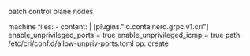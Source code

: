 patch control plane nodes

machine
  files:
    - content: |
        [plugins."io.containerd.grpc.v1.cri"]
          enable_unprivileged_ports = true
          enable_unprivileged_icmp = true
      path: /etc/cri/conf.d/allow-unpriv-ports.toml
      op: create
